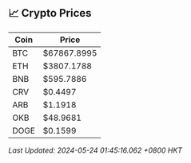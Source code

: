 ## 📈 Crypto Prices

| Coin | Price |
| ---- | ----- |
| BTC | $67867.8995 |
| ETH | $3807.1788 |
| BNB | $595.7886 |
| CRV | $0.4497 |
| ARB | $1.1918 |
| OKB | $48.9681 |
| DOGE | $0.1599 |

_Last Updated: 2024-05-24 01:45:16.062 +0800 HKT_